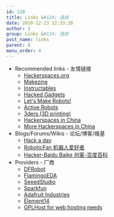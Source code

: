```yaml
---
id: 128
title: Links &#124; 连结
date: 2010-12-23 12:33:28
author: 3
group: Links &#124; 连结
post_name: links
parent: 0
menu_order: 4
---
```


* Recommended links - 友情链接  
   * [Hackerspaces.org](http://hackerspaces.org/)  
   * [Makezine](http://makezine.com/)  
   * [Instructables](http://www.instructables.com/)  
   * [Hacked Gadgets](http://hackedgadgets.com/)  
   * [Let's Make Robots!](http://letsmakerobots.com/)  
   * [Active Robots](http://www.active-robots.com/)  
   * [3ders (3D printing)](http://www.3ders.org)  
   * [Hackerspaces in China](http://wiki.chinamakerspaces.org/index.php?title=SpacesList)  
   * [More Hackerspaces in China](http://wiki.xinchejian.com/wiki/Hackerspaces%5FRelations#List%5Fof%5FHackerspaces%5F.2F%5FMakerspaces%5Fin%5FChina)
* Blogs/Forums/Wikis - 论坛/博客/维基  
   * [Hack a day](http://hackaday.com)  
   * [RoboticFan 机器人爱好者](http://www.roboticfan.com/)  
   * [Hacker-Baidu Baike 创客-百度百科](http://baike.baidu.com/view/371405.htm)
* Providers - 厂商  
   * [DFRobot](http://www.dfrobot.com/)  
   * [FlamingoEDA](http://shop63620868.taobao.com/)  
   * [SeeedStudio](http://www.seeedstudio.com/)  
   * [Sparkfun](http://www.sparkfun.com/)  
   * [Adafruit Industries](http://adafruit.com/)  
   * [Element14](http://www.element14.com.com/)  
   * [GPLHost for web hosting needs](http://www.gplhost.com/)